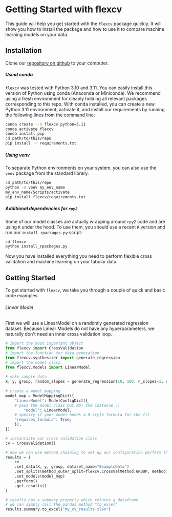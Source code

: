 # Getting Started with flexcv

This guide will help you get started with the `flexcv` package quickly. It will show you how to install the package and how to use it to compare machine learning models on your data.

## Installation

Clone our [repository on github](https://github.com/radlfabs/flexcv) to your computer.

##### Usind conda

`flexcv` was tested with Python 3.10 and 3.11. You can easily install this version of Python using conda (Anaconda or Miniconda). We recommend using a fresh environment for cleanly holding all relevant packages corresponding to this repo. With conda installed, you can create a new Python 3.11 environment, activate it, and install our requirements by running the following lines from the command line:

```bash
conda create --n flexcv python=3.11
conda activate flexcv
conda install pip
cd path/to/this/repo
pip install -r requirements.txt
```

##### Using venv

To separate Python environments on your system, you can also use the `venv` package from the standard library.

```bash
cd path/to/this/repo
python -m venv my_env_name
my_env_name/Scripts/activate
pip install flexcv/requirements.txt
```

##### Additional dependencies for `rpy2`

Some of our model classes are actually wrapping around `rpy2` code and are using `R` under the hood. To use them, you should use a recent `R` version and run our `install_rpackages.py` script:

```bash
cd flexcv
python install_rpackages.py
```

Now you have installed everything you need to perform flexible cross validation and machine learning on your tabular data.

## Getting Started

To get started with `flexcv`, we take you through a couple of quick and basic code examples.

###### Linear Model

First we will use a LinearModel on a randomly generated regression dataset. Because Linear Models do not have any hyperparameters, we naturally don't need an inner cross validation loop.

```py
# import the most important object
from flexcv import CrossValidation
# import the function for data generation
from flexcv.synthesizer import generate_regression
# import the model class
from flexcv.models import LinearModel
  
# make sample data
X, y, group, random_slopes = generate_regression(10, 100, n_slopes=1, noise_level=9.1e-2)
  
# create a model mapping
model_map = ModelMappingDict({
    "LinearModel": ModelConfigDict({
	# pass the model class but NOT the instance ;)
        "model": LinearModel,
	# specify if your model needs a R-style formula for the fit
	"requires_formula": True,
    }),
})

# instantiate our cross validation class
cv = CrossValidation()

# now we can use method chaining to set up our configuration perform the cross validation
results = (
    cv
    .set_data(X, y, group, dataset_name="ExampleData")
    .set_splits(method_outer_split=flexcv.CrossValMethod.GROUP, method_inner_split=flexcv.CrossValMethod.KFOLD)
    .set_models(model_map)
    .perform()
    .get_results()
)

# results has a summary property which returns a dataframe
# we can simply call the pandas method "to_excel"
results.summary.to_excel("my_cv_results.xlsx")

```
